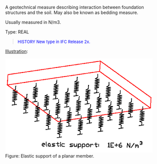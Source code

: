 <body> 
	 <p>A geotechnical measure describing
		interaction between foundation structures and the soil. May also be known as
		bedding measure. </p> 
	 <p> Usually measured in N/m3. </p> 
	 <p> Type: REAL </p> 
	 <blockquote> <font size="-1" color="#0000FF">HISTORY New type in IFC
		Release 2x. </font> </blockquote> 
	 <p><u>Illustration</u>:</p> 
	 <p><img src="figures/IfcModulusOfSubgradeReactionMeasure.gif" width="471" height="301" border="0"><br> Figure: Elastic support of a planar member.</p>
	 </body>